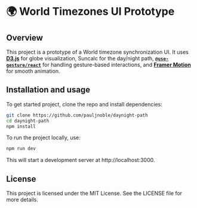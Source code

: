 # 🌍 World Timezones UI Prototype

## Overview

This project is a prototype of a World timezone synchronization UI. It uses **[D3.js](https://d3js.org/)** for globe visualization, Suncalc for the day/night path, **[`@use-gesture/react`](https://use-gesture.netlify.app/)** for handling gesture-based interactions, and **[Framer Motion](https://www.framer.com/motion/)** for smooth animation.

## Installation and usage

To get started project, clone the repo and install dependencies:

```bash
git clone https://github.com/pauljnoble/daynight-path
cd daynight-path
npm install
```

To run the project locally, use:

```bash
npm run dev
```

This will start a development server at http://localhost:3000.

## License

This project is licensed under the MIT License. See the LICENSE file for more details.
